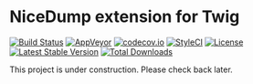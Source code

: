 # NiceDump extension for Twig

[![Build Status](https://travis-ci.org/themichaelhall/nicedump-twig.svg?branch=master)](https://travis-ci.org/themichaelhall/nicedump-twig)
[![AppVeyor](https://ci.appveyor.com/api/projects/status/github/themichaelhall/nicedump-twig?branch=master&svg=true)](https://ci.appveyor.com/project/themichaelhall/nicedump-twig/branch/master)
[![codecov.io](https://codecov.io/gh/themichaelhall/nicedump-twig/coverage.svg?branch=master)](https://codecov.io/gh/themichaelhall/nicedump-twig?branch=master)
[![StyleCI](https://styleci.io/repos/163513640/shield?style=flat&branch=master)](https://styleci.io/repos/163513640)
[![License](https://poser.pugx.org/nicedump/nicedump-twig/license)](https://packagist.org/packages/nicedump/nicedump-twig)
[![Latest Stable Version](https://poser.pugx.org/nicedump/nicedump-twig/v/stable)](https://packagist.org/packages/nicedump/nicedump-twig)
[![Total Downloads](https://poser.pugx.org/nicedump/nicedump-twig/downloads)](https://packagist.org/packages/nicedump/nicedump-twig)

This project is under construction. Please check back later.